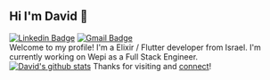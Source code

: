 ## Hi I'm David 👋
[![Linkedin
Badge](https://img.shields.io/badge/-DavidNeumark-blue?style=flat&logo=Linkedin&logoColor=white&link=https://www.linkedin.com/in/david-neumark)](https://www.linkedin.com/in/david-neumark/)
[![Gmail Badge](https://img.shields.io/badge/-jessicalim813-c14438?style=flat&logo=Gmail&logoColor=white&link=mailto:d.neumark@gmail.com)](mailto:d.neumark@gmail.com)
<br>
Welcome to my profile! I'm a Elixir / Flutter developer from Israel. I'm currently working on Wepi as a Full Stack Engineer.<br>
[![David's github stats](https://github-readme-stats.vercel.app/api?username=DavidNeumark)](https://github.com/DavidNeumark/github-readme-stats)
Thanks for visiting and [connect](https://www.linkedin.com/in/david-neumark/)!

